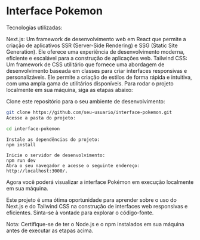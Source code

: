 <h1>Interface Pokemon</h1>
Tecnologias utilizadas:

Next.js: Um framework de desenvolvimento web em React que permite a criação de aplicativos SSR (Server-Side Rendering) e SSG (Static Site Generation). Ele oferece uma experiência de desenvolvimento moderna, eficiente e escalável para a construção de aplicações web.
Tailwind CSS: Um framework de CSS utilitário que fornece uma abordagem de desenvolvimento baseada em classes para criar interfaces responsivas e personalizáveis. Ele permite a criação de estilos de forma rápida e intuitiva, com uma ampla gama de utilitários disponíveis.
Para rodar o projeto localmente em sua máquina, siga as etapas abaixo:

Clone este repositório para o seu ambiente de desenvolvimento:

```bash
git clone https://github.com/seu-usuario/interface-pokemon.git
Acesse a pasta do projeto:
```

```bash
cd interface-pokemon
```
```
Instale as dependências do projeto:
npm install
```

```arduino
Inicie o servidor de desenvolvimento:
npm run dev
Abra o seu navegador e acesse o seguinte endereço: http://localhost:3000/.
```

Agora você poderá visualizar a interface Pokémon em execução localmente em sua máquina.

Este projeto é uma ótima oportunidade para aprender sobre o uso do Next.js e do Tailwind CSS na construção de interfaces web responsivas e eficientes. Sinta-se à vontade para explorar o código-fonte.

Nota: Certifique-se de ter o Node.js e o npm instalados em sua máquina antes de executar as etapas acima.
